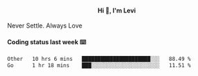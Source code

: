 <h4 style="text-align: center;">Hi 👋, I'm Levi</h4>  Never Settle. Always Love
<!---<img align="right" alt="Coding" width="300" src="https://i.pinimg.com/originals/81/17/8b/81178b47a8598f0c81c4799f2cdd4057.gif"></p> --->

#### Coding status last week ⌨️

<!--START_SECTION:waka-->

```txt
Other   10 hrs 6 mins   ██████████████████████░░░   88.49 %
Go      1 hr 18 mins    ███░░░░░░░░░░░░░░░░░░░░░░   11.51 %
```

<!--END_SECTION:waka-->
